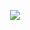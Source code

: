 <p align="center">
<image src="https://media.discordapp.net/attachments/948977907429158953/1252443291174174770/nohome2022.png?ex=66723c35&is=6670eab5&hm=90d8992ac12a8d15191bb49feabb90f4c49046c2f68eeeba66723a788023cf8f&=&format=webp&quality=lossless">






<!--
**deathdelivery/deathdelivery** is a ✨ _special_ ✨ repository because its `README.md` (this file) appears on your GitHub profile.

Here are some ideas to get you started:

- 🔭 I’m currently working on ...
- 🌱 I’m currently learning ...
- 👯 I’m looking to collaborate on ...
- 🤔 I’m looking for help with ...
- 💬 Ask me about ...
- 📫 How to reach me: ...
- 😄 Pronouns: ...
- ⚡ Fun fact: ...
-->
